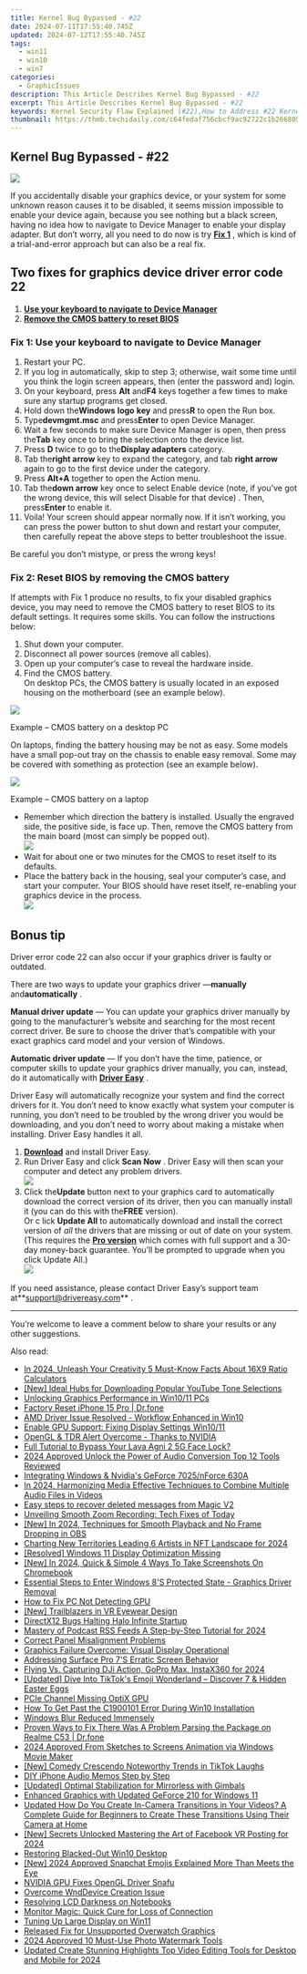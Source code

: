 ```yaml
---
title: Kernel Bug Bypassed - #22
date: 2024-07-11T17:55:40.745Z
updated: 2024-07-12T17:55:40.745Z
tags:
  - win11
  - win10
  - win7
categories:
  - GraphicIssues
description: This Article Describes Kernel Bug Bypassed - #22
excerpt: This Article Describes Kernel Bug Bypassed - #22
keywords: Kernel Security Flaw Explained (#22),How to Address #22 Kernel Vulnerability,Preventing Kernel #22 Exploit Attacks,Fixing Bug #22 in Linux Kernel,Understanding the Impact of Kernel Bug #22,Mitigation Strategies for Kernel Bypass (#22),Latest Patches for Kernel Vulnerability #22
thumbnail: https://thmb.techidaily.com/c64fedaf756cbcf9ac92722c1b2668052e1efc526bd85097cc0c097ddacbbc3a.jpg
---
```


## Kernel Bug Bypassed - #22

![](https://images.drivereasy.com/wp-content/uploads/2018/09/img_5b988610e117a.png)

 If you accidentally disable your graphics device, or your system for some unknown reason causes it to be disabled, it seems mission impossible to enable your device again, because you see nothing but a black screen, having no idea how to navigate to Device Manager to enable your display adapter. But don’t worry, all you need to do now is try [**Fix 1**](#f1) , which is kind of a trial-and-error approach but can also be a real fix.

## Two fixes for graphics device driver error code 22

1. [**Use your keyboard to navigate to Device Manager**](#f1)
2. [**Remove the CMOS battery to reset BIOS**](#f2)

### Fix 1: Use your keyboard to navigate to Device Manager

1. Restart your PC.
2. If you log in automatically, skip to step 3; otherwise, wait some time until you think the login screen appears, then (enter the password and) login.
3. On your keyboard, press **Alt** and**F4** keys together a few times to make sure any startup programs get closed.
4. Hold down the**Windows** **logo** **key** and press**R** to open the Run box.
5. Type**devmgmt.msc** and press**Enter** to open Device Manager.
6. Wait a few seconds to make sure Device Manager is open, then press the**Tab** key once to bring the selection onto the device list.
7. Press **D** twice to go to the**Display adapters** category.
8. Tab the**right arrow** key to expand the category, and tab **right arrow** again to go to the first device under the category.
9. Press **Alt+A** together to open the Action menu.
10. Tab the**down arrow** key once to select Enable device (note, if you’ve got the wrong device, this will select Disable for that device) . Then, press**Enter** to enable it.
11. Voila! Your screen should appear normally now. If it isn’t working, you can press the power button to shut down and restart your computer, then carefully repeat the above steps to better troubleshoot the issue.

Be careful you don’t mistype, or press the wrong keys!

### Fix 2: Reset BIOS by removing the CMOS battery

 If attempts with Fix 1 produce no results, to fix your disabled graphics device, you may need to remove the CMOS battery to reset BIOS to its default settings. It requires some skills. You can follow the instructions below:

1. Shut down your computer.
2. Disconnect all power sources (remove all cables).
3. Open up your computer’s case to reveal the hardware inside.
4. Find the CMOS battery.  
 On desktop PCs, the CMOS battery is usually located in an exposed housing on the motherboard (see an example below).

![](https://images.drivereasy.com/wp-content/uploads/2018/09/img_5b98c88244255.jpg)

Example – CMOS battery on a desktop PC

 On laptops, finding the battery housing may be not as easy. Some models have a small pop-out tray on the chassis to enable easy removal. Some may be covered with something as protection (see an example below).

![](https://images.drivereasy.com/wp-content/uploads/2018/09/img_5b98c4a50b434.jpg)

Example – CMOS battery on a laptop

* Remember which direction the battery is installed. Usually the engraved side, the positive side, is face up. Then, remove the CMOS battery from the main board (most can simply be popped out).  
![](https://images.drivereasy.com/wp-content/uploads/2018/09/img_5b98c58fd6ffe.jpg)
* Wait for about one or two minutes for the CMOS to reset itself to its defaults.
* Place the battery back in the housing, seal your computer’s case, and start your computer. Your BIOS should have reset itself, re-enabling your graphics device in the process.  
![](https://images.drivereasy.com/wp-content/uploads/2018/09/img_5b98c68d02c94.jpg)

## Bonus tip

 Driver error code 22 can also occur if your graphics driver is faulty or outdated.

 There are two ways to update your graphics driver —**manually** and**automatically** .

**Manual driver update** — You can update your graphics driver manually by going to the manufacturer’s website and searching for the most recent correct driver. Be sure to choose the driver that’s compatible with your exact graphics card model and your version of Windows.

**Automatic driver update** — If you don’t have the time, patience, or computer skills to update your graphics driver manually, you can, instead, do it automatically  with **[Driver Easy](https://tools.techidaily.com/drivereasy/download/)**  .

 Driver Easy will automatically recognize your system and find the correct drivers for it. You don’t need to know exactly what system your computer is running, you don’t need to be troubled by the wrong driver you would be downloading, and you don’t need to worry about making a mistake when installing. Driver Easy handles it all.

1. **[Download](https://tools.techidaily.com/drivereasy/download/)**  and install Driver Easy.
2. Run Driver Easy and click **Scan Now**  . Driver Easy will then scan your computer and detect any problem drivers.  
![](https://images.drivereasy.com/wp-content/uploads/2018/09/img_5b98dadf4599b.jpg)
3. Click the**Update** button next to your graphics card to automatically download the correct version of its driver, then you can manually install it (you can do this with the**FREE** version).  
 Or c lick **Update All** to automatically download and install the correct version of _all_  the drivers that are missing or out of date on your system. (This requires the **[Pro version](https://tools.techidaily.com/drivereasy/download/)**  which comes with full support and a 30-day money-back guarantee. You’ll be prompted to upgrade when you click Update All.)  
![](https://images.drivereasy.com/wp-content/uploads/2018/09/img_5b98db371ab1b.jpg)

 If you need assistance, please contact Driver Easy’s support team at**<support@drivereasy.com>** .

---

 You’re welcome to leave a comment below to share your results or any other suggestions.

<ins class="adsbygoogle"
     style="display:block"
     data-ad-format="autorelaxed"
     data-ad-client="ca-pub-7571918770474297"
     data-ad-slot="1223367746"></ins>



<ins class="adsbygoogle"
     style="display:block"
     data-ad-client="ca-pub-7571918770474297"
     data-ad-slot="8358498916"
     data-ad-format="auto"
     data-full-width-responsive="true"></ins>



<span class="atpl-alsoreadstyle">Also read:</span>
<div><ul>
<li><a href="https://ai-video-tools.techidaily.com/in-2024-unleash-your-creativity-5-must-know-facts-about-16x9-ratio-calculators/"><u>In 2024, Unleash Your Creativity 5 Must-Know Facts About 16X9 Ratio Calculators</u></a></li>
<li><a href="https://some-knowledge.techidaily.com/new-ideal-hubs-for-downloading-popular-youtube-tone-selections/"><u>[New] Ideal Hubs for Downloading Popular YouTube Tone Selections</u></a></li>
<li><a href="https://graphic-issues.techidaily.com/unlocking-graphics-performance-in-win1011-pcs/"><u>Unlocking Graphics Performance in Win10/11 PCs</u></a></li>
<li><a href="https://phone-solutions.techidaily.com/factory-reset-iphone-15-pro-drfone-by-drfone-ios-system-repair-ios-system-repair/"><u>Factory Reset iPhone 15 Pro | Dr.fone</u></a></li>
<li><a href="https://graphic-issues.techidaily.com/amd-driver-issue-resolved-workflow-enhanced-in-win10/"><u>AMD Driver Issue Resolved - Workflow Enhanced in Win10</u></a></li>
<li><a href="https://graphic-issues.techidaily.com/enable-gpu-support-fixing-display-settings-win1011/"><u>Enable GPU Support: Fixing Display Settings Win10/11</u></a></li>
<li><a href="https://graphic-issues.techidaily.com/1719818259363-opengl-and-tdr-alert-overcome-thanks-to-nvidia/"><u>OpenGL & TDR Alert Overcome - Thanks to NVIDIA</u></a></li>
<li><a href="https://android-unlock.techidaily.com/full-tutorial-to-bypass-your-lava-agni-2-5g-face-lock-by-drfone-android/"><u>Full Tutorial to Bypass Your Lava Agni 2 5G Face Lock?</u></a></li>
<li><a href="https://video-ai-editor.techidaily.com/2024-approved-unlock-the-power-of-audio-conversion-top-12-tools-reviewed/"><u>2024 Approved Unlock the Power of Audio Conversion Top 12 Tools Reviewed</u></a></li>
<li><a href="https://graphic-issues.techidaily.com/integrating-windows-and-nvidias-geforce-7025nforce-630a/"><u>Integrating Windows & Nvidia's GeForce 7025/nForce 630A</u></a></li>
<li><a href="https://voice-adjusting.techidaily.com/in-2024-harmonizing-media-effective-techniques-to-combine-multiple-audio-files-in-videos/"><u>In 2024, Harmonizing Media Effective Techniques to Combine Multiple Audio Files in Videos</u></a></li>
<li><a href="https://phone-solutions.techidaily.com/easy-steps-to-recover-deleted-messages-from-magic-v2-by-fonelab-android-recover-messages/"><u>Easy steps to recover deleted messages from Magic V2</u></a></li>
<li><a href="https://graphic-issues.techidaily.com/unveiling-smooth-zoom-recording-tech-fixes-of-today/"><u>Unveiling Smooth Zoom Recording: Tech Fixes of Today</u></a></li>
<li><a href="https://screen-mirroring-recording.techidaily.com/new-in-2024-techniques-for-smooth-playback-and-no-frame-dropping-in-obs/"><u>[New] In 2024, Techniques for Smooth Playback and No Frame Dropping in OBS</u></a></li>
<li><a href="https://fox-http.techidaily.com/charting-new-territories-leading-6-artists-in-nft-landscape-for-2024/"><u>Charting New Territories  Leading 6 Artists in NFT Landscape for 2024</u></a></li>
<li><a href="https://graphic-issues.techidaily.com/resolved-windows-11-display-optimization-missing/"><u>[Resolved] Windows 11 Display Optimization Missing</u></a></li>
<li><a href="https://screen-sharing-recording.techidaily.com/new-in-2024-quick-and-simple-4-ways-to-take-screenshots-on-chromebook/"><u>[New] In 2024, Quick & Simple  4 Ways To Take Screenshots On Chromebook</u></a></li>
<li><a href="https://graphic-issues.techidaily.com/essential-steps-to-enter-windows-8s-protected-state-graphics-driver-removal/"><u>Essential Steps to Enter Windows 8'S Protected State - Graphics Driver Removal</u></a></li>
<li><a href="https://graphic-issues.techidaily.com/how-to-fix-pc-not-detecting-gpu/"><u>How to Fix PC Not Detecting GPU</u></a></li>
<li><a href="https://some-guidance.techidaily.com/new-trailblazers-in-vr-eyewear-design/"><u>[New] Trailblazers in VR Eyewear Design</u></a></li>
<li><a href="https://graphic-issues.techidaily.com/directx12-bugs-halting-halo-infinite-startup/"><u>DirectX12 Bugs Halting Halo Infinite Startup</u></a></li>
<li><a href="https://vp-tips.techidaily.com/mastery-of-podcast-rss-feeds-a-step-by-step-tutorial-for-2024/"><u>Mastery of Podcast RSS Feeds  A Step-by-Step Tutorial for 2024</u></a></li>
<li><a href="https://graphic-issues.techidaily.com/correct-panel-misalignment-problems/"><u>Correct Panel Misalignment Problems</u></a></li>
<li><a href="https://graphic-issues.techidaily.com/graphics-failure-overcome-visual-display-operational/"><u>Graphics Failure Overcome: Visual Display Operational</u></a></li>
<li><a href="https://graphic-issues.techidaily.com/addressing-surface-pro-7s-erratic-screen-behavior/"><u>Addressing Surface Pro 7'S Erratic Screen Behavior</u></a></li>
<li><a href="https://some-knowledge.techidaily.com/flying-vs-capturing-dji-action-gopro-max-instax360-for-2024/"><u>Flying Vs. Capturing  DJi Action, GoPro Max, InstaX360 for 2024</u></a></li>
<li><a href="https://tiktok-clips.techidaily.com/updated-dive-into-tiktoks-emoji-wonderland-discover-7-and-hidden-easter-eggs/"><u>[Updated] Dive Into TikTok's Emoji Wonderland – Discover 7 & Hidden Easter Eggs</u></a></li>
<li><a href="https://graphic-issues.techidaily.com/pcie-channel-missing-optix-gpu/"><u>PCIe Channel Missing OptiX GPU</u></a></li>
<li><a href="https://graphic-issues.techidaily.com/how-to-get-past-the-c1900101-error-during-win10-installation/"><u>How To Get Past the C1900101 Error During Win10 Installation</u></a></li>
<li><a href="https://graphic-issues.techidaily.com/windows-blur-reduced-immensely/"><u>Windows Blur Reduced Immensely</u></a></li>
<li><a href="https://fix-guide.techidaily.com/proven-ways-to-fix-there-was-a-problem-parsing-the-package-on-realme-c53-drfone-by-drfone-fix-android-problems-fix-android-problems/"><u>Proven Ways to Fix There Was A Problem Parsing the Package on Realme C53 | Dr.fone</u></a></li>
<li><a href="https://some-knowledge.techidaily.com/2024-approved-from-sketches-to-screens-animation-via-windows-movie-maker/"><u>2024 Approved  From Sketches to Screens  Animation via Windows Movie Maker</u></a></li>
<li><a href="https://tiktok-clips.techidaily.com/new-comedy-crescendo-noteworthy-trends-in-tiktok-laughs/"><u>[New] Comedy Crescendo  Noteworthy Trends in TikTok Laughs</u></a></li>
<li><a href="https://screen-sharing-recording.techidaily.com/diy-iphone-audio-memos-step-by-step/"><u>DIY iPhone Audio Memos  Step by Step</u></a></li>
<li><a href="https://extra-approaches.techidaily.com/updated-optimal-stabilization-for-mirrorless-with-gimbals/"><u>[Updated] Optimal Stabilization for Mirrorless with Gimbals</u></a></li>
<li><a href="https://graphic-issues.techidaily.com/enhanced-graphics-with-updated-geforce-210-for-windows-11/"><u>Enhanced Graphics with Updated GeForce 210 for Windows 11</u></a></li>
<li><a href="https://ai-editing-video.techidaily.com/updated-how-do-you-create-in-camera-transitions-in-your-videos-a-complete-guide-for-beginners-to-create-these-transitions-using-their-camera-at-home/"><u>Updated How Do You Create In-Camera Transitions in Your Videos? A Complete Guide for Beginners to Create These Transitions Using Their Camera at Home</u></a></li>
<li><a href="https://facebook-clips.techidaily.com/new-secrets-unlocked-mastering-the-art-of-facebook-vr-posting-for-2024/"><u>[New] Secrets Unlocked  Mastering the Art of Facebook VR Posting for 2024</u></a></li>
<li><a href="https://graphic-issues.techidaily.com/restoring-blacked-out-win10-desktop/"><u>Restoring Blacked-Out Win10 Desktop</u></a></li>
<li><a href="https://snapchat-videos.techidaily.com/new-2024-approved-snapchat-emojis-explained-more-than-meets-the-eye/"><u>[New] 2024 Approved  Snapchat Emojis Explained  More Than Meets the Eye</u></a></li>
<li><a href="https://graphic-issues.techidaily.com/nvidia-gpu-fixes-opengl-driver-snafu/"><u>NVIDIA GPU Fixes OpenGL Driver Snafu</u></a></li>
<li><a href="https://graphic-issues.techidaily.com/overcome-wnddevice-creation-issue/"><u>Overcome WndDevice Creation Issue</u></a></li>
<li><a href="https://graphic-issues.techidaily.com/resolving-lcd-darkness-on-notebooks/"><u>Resolving LCD Darkness on Notebooks</u></a></li>
<li><a href="https://graphic-issues.techidaily.com/monitor-magic-quick-cure-for-loss-of-connection/"><u>Monitor Magic: Quick Cure for Loss of Connection</u></a></li>
<li><a href="https://graphic-issues.techidaily.com/tuning-up-large-display-on-win11/"><u>Tuning Up Large Display on Win11</u></a></li>
<li><a href="https://graphic-issues.techidaily.com/released-fix-for-unsupported-overwatch-graphics/"><u>Released Fix for Unsupported Overwatch Graphics</u></a></li>
<li><a href="https://extra-resources.techidaily.com/2024-approved-10-must-use-photo-watermark-tools/"><u>2024 Approved  10 Must-Use Photo Watermark Tools</u></a></li>
<li><a href="https://smart-video-editing.techidaily.com/updated-create-stunning-highlights-top-video-editing-tools-for-desktop-and-mobile-for-2024/"><u>Updated Create Stunning Highlights Top Video Editing Tools for Desktop and Mobile for 2024</u></a></li>
</ul></div>
